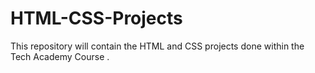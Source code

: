 # HTML-CSS-Projects
This repository will contain the HTML and CSS projects done within the Tech Academy Course .
